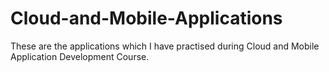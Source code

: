 # Cloud-and-Mobile-Applications
These are the applications which I have practised during Cloud and Mobile Application Development Course.
